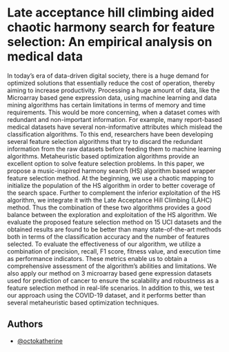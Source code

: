 
# Late acceptance hill climbing aided chaotic harmony search for feature selection: An empirical analysis on medical data

In today’s era of data-driven digital society, there is a huge demand for optimized solutions that essentially reduce the cost of operation, thereby aiming to increase productivity. Processing a huge amount of data, like the Microarray based gene expression data, using machine learning and data mining algorithms has certain
limitations in terms of memory and time requirements. This would be more concerning, when a dataset comes with redundant and non-important information. For example, many report-based medical datasets have several non-informative attributes which mislead the classification algorithms. To this end, researchers have been
developing several feature selection algorithms that try to discard the redundant information from the raw datasets before feeding them to machine learning algorithms. Metaheuristic based optimization algorithms provide an excellent option to solve feature selection problems. In this paper, we propose a music-inspired harmony search (HS) algorithm based wrapper feature selection method. At the beginning, we use a chaotic mapping to initialize the population of the HS algorithm in order to better coverage of the search space. Further to complement the inferior exploitation of the HS algorithm, we integrate it with the Late Acceptance Hill Climbing (LAHC) method. Thus the combination of these two algorithms provides a good balance between the exploration and exploitation of the HS algorithm. We evaluate the proposed feature selection method on 15 UCI datasets and the obtained results are found to be better than many state-of-the-art methods both in terms of the classification accuracy and the number of features selected. To evaluate the effectiveness of our algorithm, we utilize a combination of precision, recall, F1 score, fitness value, and execution time as performance indicators.
These metrics enable us to obtain a comprehensive assessment of the algorithm’s abilities and limitations. We also apply our method on 3 microarray based gene expression datasets used for prediction of cancer to ensure the scalability and robustness as a feature selection method in real-life scenarios. In addition to this, we test our approach using the COVID-19 dataset, and it performs better than several metaheuristic based optimization
techniques.







## Authors

- [@octokatherine](https://www.github.com/octokatherine)

